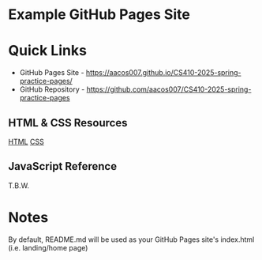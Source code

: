 # Example GitHub Pages Site

# Quick Links
  - GitHub Pages Site - <https://aacos007.github.io/CS410-2025-spring-practice-pages/>
  - GitHub Repository - <https://github.com/aacos007/CS410-2025-spring-practice-pages>

## HTML & CSS Resources
[HTML](https://www.w3schools.com/HTML/default.asp)
[CSS](https://www.w3schools.com/CSS/default.asp)

## JavaScript Reference
T.B.W.

# Notes
By default, README.md will be used as your GitHub Pages site's index.html (i.e. landing/home page)
